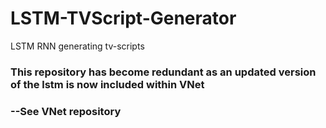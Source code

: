 # LSTM-TVScript-Generator
LSTM RNN generating tv-scripts

### This repository has become redundant as an updated version of the lstm is now included within VNet
### --See VNet repository
